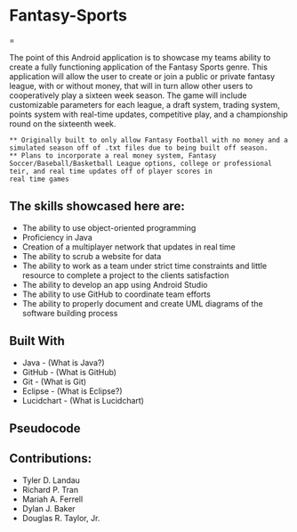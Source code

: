 # Fantasy-Sports
=

The point of this Android application is to showcase my teams ability to create a fully functioning application of the Fantasy Sports genre. This application will allow the user to create or join a public or private fantasy league, with or without money, that will in turn allow other users to cooperatively play a sixteen week season. The game will include customizable parameters for each league, a draft system, trading system, points system with real-time updates, competitive play, and a championship round on the sixteenth week.

    ** Originally built to only allow Fantasy Football with no money and a simulated season off of .txt files due to being built off season.
    ** Plans to incorporate a real money system, Fantasy Soccer/Baseball/Basketball League options, college or professional teir, and real time updates off of player scores in
    real time games

The skills showcased here are:
-
  * The ability to use object-oriented programming
  * Proficiency in Java
  * Creation of a multiplayer network that updates in real time
  * The ability to scrub a website for data
  * The ability to work as a team under strict time constraints and little resource to complete a project to the clients satisfaction
  * The ability to develop an app using Android Studio
  * The ability to use GitHub to coordinate team efforts
  * The ability to properly document and create UML diagrams of the software building process

Built With
-
  * Java - (What is Java?)
  * GitHub - (What is GitHub)
  * Git - (What is Git)
  * Eclipse - (What is Eclipse?)
  * Lucidchart - (What is Lucidchart)

Pseudocode
-


Contributions:
-
  * Tyler D. Landau
  * Richard P. Tran
  * Mariah A. Ferrell
  * Dylan J. Baker
  * Douglas R. Taylor, Jr.
